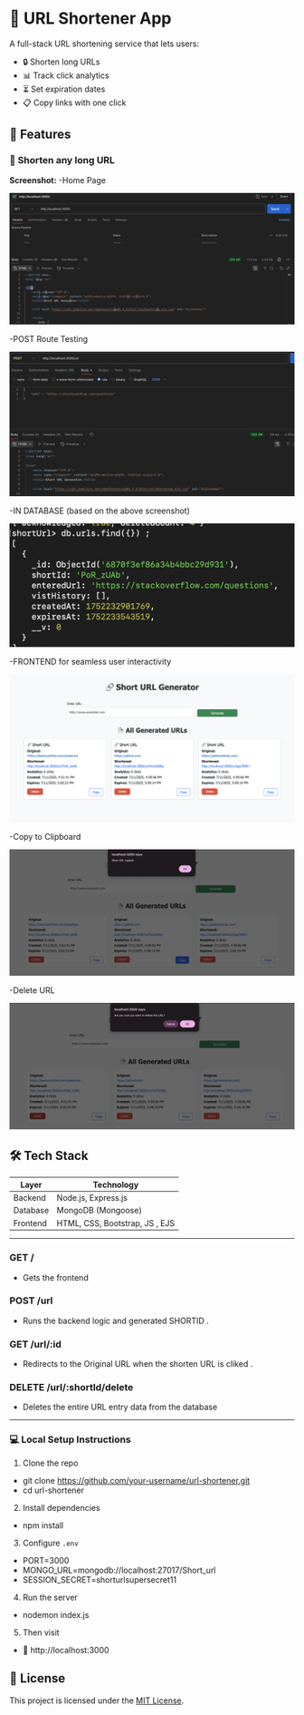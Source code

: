 # 🔗 URL Shortener App

A full-stack URL shortening service that lets users:
- 🔒 Shorten long URLs
- 📊 Track click analytics
- ⏳ Set expiration dates
- 📋 Copy links with one click


## 🚀 Features

### 🔐 Shorten any long URL

**Screenshot:**
-Home Page

![Shorten URL](images/GET.png)

-POST Route Testing 

![Shorten URL](images/POST.png)

-IN DATABASE (based on the above screenshot)

![Shorten URL](images/POST_response.png)

-FRONTEND for seamless user interactivity

![Shorten URL](images/FRONTEND.png)

-Copy to Clipboard 

![Shorten URL](images/COPY.png)

-Delete URL 

![Shorten URL](images/DELETE.png)


## 🛠️ Tech Stack

| Layer     | Technology                |
|-----------|---------------------------|
| Backend   | Node.js, Express.js       |
| Database  | MongoDB (Mongoose)        |
| Frontend  | HTML, CSS, Bootstrap, JS , EJS |


---

### GET /
- Gets the frontend

### POST /url

- Runs the backend logic and generated SHORTID . 

### GET /url/:id

- Redirects to the Original URL when the shorten URL is cliked . 

### DELETE /url/:shortId/delete

- Deletes the entire URL entry data from the database

---

### 💻 Local Setup Instructions

1. Clone the repo  

- git clone https://github.com/your-username/url-shortener.git
- cd url-shortener


2. Install dependencies  

- npm install 


3. Configure `.env`  

- PORT=3000
- MONGO_URL=mongodb://localhost:27017/Short_url
- SESSION_SECRET=shorturlsupersecret11


4. Run the server

- nodemon index.js


5. Then visit
- 📍 http://localhost:3000


## 📝 License

This project is licensed under the [MIT License](https://opensource.org/licenses/MIT).

